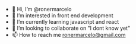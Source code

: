 - 👋 Hi, I’m @ronermarcelo
- 👀 I’m interested in front end development
- 🌱 I’m currently learning javascript and react
- 💞️ I’m looking to collaborate on "I dont know yet"
- 📫 How to reach me ronermarcelo@gmail.com

<!---
ronermarcelo/ronermarcelo is a ✨ special ✨ repository because its `README.md` (this file) appears on your GitHub profile.
You can click the Preview link to take a look at your changes.
--->
